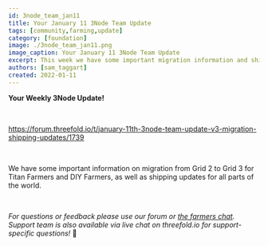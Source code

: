 ```yaml
---
id: 3node_team_jan11
title: Your January 11 3Node Team Update
tags: [community,farming,update]
category: [foundation]
image: ./3node_team_jan11.png
image_caption: Your January 11 3Node Team Update
excerpt: This week we have some important migration information and shipping updates!
authors: [sam_taggart]
created: 2022-01-11
---
```


**Your Weekly 3Node Update!**

<br/>

https://forum.threefold.io/t/january-11th-3node-team-update-v3-migration-shipping-updates/1739

<br/>

We have some important information on migration from Grid 2 to Grid 3 for Titan Farmers and DIY Farmers, as well as shipping updates for all parts of the world.

<br/>

*For questions or feedback please use our forum or [the farmers chat](https://t.me/threefoldfarmers). Support team is also available via live chat on threefold.io for support-specific questions!* 🙏
